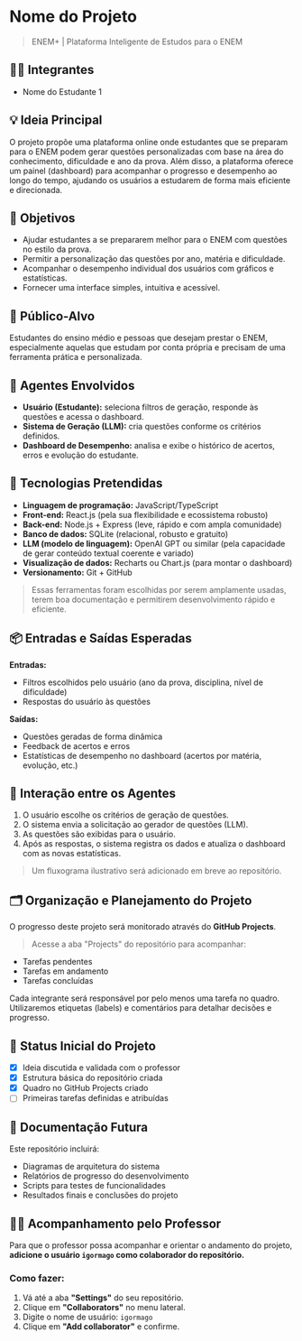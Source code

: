 # Nome do Projeto
> ENEM+ | Plataforma Inteligente de Estudos para o ENEM

## 👨‍🎓 Integrantes
- Nome do Estudante 1

## 💡 Ideia Principal
O projeto propõe uma plataforma online onde estudantes que se preparam para o ENEM podem gerar questões personalizadas com base na área do conhecimento, dificuldade e ano da prova. Além disso, a plataforma oferece um painel (dashboard) para acompanhar o progresso e desempenho ao longo do tempo, ajudando os usuários a estudarem de forma mais eficiente e direcionada.

## 🎯 Objetivos
- Ajudar estudantes a se prepararem melhor para o ENEM com questões no estilo da prova.
- Permitir a personalização das questões por ano, matéria e dificuldade.
- Acompanhar o desempenho individual dos usuários com gráficos e estatísticas.
- Fornecer uma interface simples, intuitiva e acessível.

## 👥 Público-Alvo
Estudantes do ensino médio e pessoas que desejam prestar o ENEM, especialmente aquelas que estudam por conta própria e precisam de uma ferramenta prática e personalizada.

## 🤖 Agentes Envolvidos
- **Usuário (Estudante):** seleciona filtros de geração, responde às questões e acessa o dashboard.
- **Sistema de Geração (LLM):** cria questões conforme os critérios definidos.
- **Dashboard de Desempenho:** analisa e exibe o histórico de acertos, erros e evolução do estudante.

## 🧱 Tecnologias Pretendidas
- **Linguagem de programação:** JavaScript/TypeScript
- **Front-end:** React.js (pela sua flexibilidade e ecossistema robusto)
- **Back-end:** Node.js + Express (leve, rápido e com ampla comunidade)
- **Banco de dados:** SQLite (relacional, robusto e gratuito)
- **LLM (modelo de linguagem):** OpenAI GPT ou similar (pela capacidade de gerar conteúdo textual coerente e variado)
- **Visualização de dados:** Recharts ou Chart.js (para montar o dashboard)
- **Versionamento:** Git + GitHub

> Essas ferramentas foram escolhidas por serem amplamente usadas, terem boa documentação e permitirem desenvolvimento rápido e eficiente.

## 📦 Entradas e Saídas Esperadas
**Entradas:**
- Filtros escolhidos pelo usuário (ano da prova, disciplina, nível de dificuldade)
- Respostas do usuário às questões

**Saídas:**
- Questões geradas de forma dinâmica
- Feedback de acertos e erros
- Estatísticas de desempenho no dashboard (acertos por matéria, evolução, etc.)

## 🔁 Interação entre os Agentes
1. O usuário escolhe os critérios de geração de questões.
2. O sistema envia a solicitação ao gerador de questões (LLM).
3. As questões são exibidas para o usuário.
4. Após as respostas, o sistema registra os dados e atualiza o dashboard com as novas estatísticas.

> Um fluxograma ilustrativo será adicionado em breve ao repositório.

## 🗂️ Organização e Planejamento do Projeto
O progresso deste projeto será monitorado através do **GitHub Projects**.

> Acesse a aba "Projects" do repositório para acompanhar:
- Tarefas pendentes
- Tarefas em andamento
- Tarefas concluídas

Cada integrante será responsável por pelo menos uma tarefa no quadro.
Utilizaremos etiquetas (labels) e comentários para detalhar decisões e progresso.

## 📌 Status Inicial do Projeto
- [X] Ideia discutida e validada com o professor
- [X] Estrutura básica do repositório criada
- [X] Quadro no GitHub Projects criado
- [ ] Primeiras tarefas definidas e atribuídas

## 📄 Documentação Futura
Este repositório incluirá:
- Diagramas de arquitetura do sistema
- Relatórios de progresso do desenvolvimento
- Scripts para testes de funcionalidades
- Resultados finais e conclusões do projeto

## 👨‍🏫 Acompanhamento pelo Professor
Para que o professor possa acompanhar e orientar o andamento do projeto, **adicione o usuário `igormago` como colaborador do repositório.**

### Como fazer:
1. Vá até a aba **"Settings"** do seu repositório.
2. Clique em **"Collaborators"** no menu lateral.
3. Digite o nome de usuário: `igormago`
4. Clique em **"Add collaborator"** e confirme.
